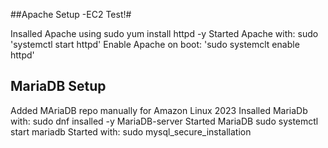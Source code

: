 ##Apache Setup -EC2 Test!#

Insalled Apache using sudo yum install httpd -y
Started Apache with: sudo 'systemctl start httpd'
Enable Apache on boot: 'sudo systemclt enable httpd'


## MariaDB Setup
Added MAriaDB repo manually for Amazon Linux 2023
Insalled MariaDb with: sudo dnf insalled -y MariaDB-server
Started MariaDB sudo systemctl start mariadb
Started with: sudo mysql_secure_installation 
